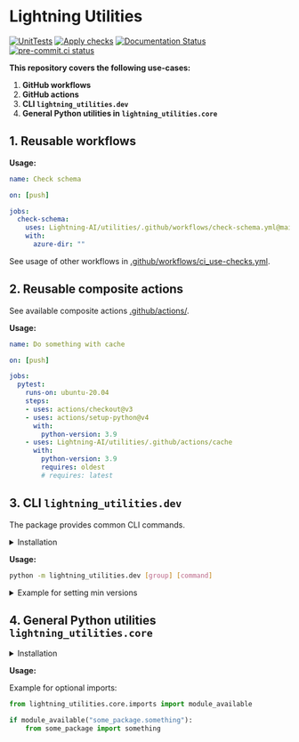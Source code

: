 # Lightning Utilities

[![UnitTests](https://github.com/Lightning-AI/utilities/actions/workflows/ci-testing.yml/badge.svg?event=push)](https://github.com/Lightning-AI/utilities/actions/workflows/ci-testing.yml)
[![Apply checks](https://github.com/Lightning-AI/utilities/actions/workflows/ci-use-checks.yml/badge.svg?event=push)](https://github.com/Lightning-AI/utilities/actions/workflows/ci-use-checks.yml)
[![Documentation Status](https://readthedocs.org/projects/lightning_utilities/badge/?version=latest)](https://lightning-tools.readthedocs.io/en/latest/?badge=latest)
[![pre-commit.ci status](https://results.pre-commit.ci/badge/github/Lightning-AI/utilities/main.svg?badge_token=mqheL1-cTn-280Vx4cJUdg)](https://results.pre-commit.ci/latest/github/Lightning-AI/devtools/main?badge_token=mqheL1-cTn-280Vx4cJUdg)

__This repository covers the following use-cases:__

1. **GitHub workflows**
1. **GitHub actions**
1. **CLI `lightning_utilities.dev`**
1. **General Python utilities in `lightning_utilities.core`**

## 1. Reusable workflows

__Usage:__

```yaml
name: Check schema

on: [push]

jobs:
  check-schema:
    uses: Lightning-AI/utilities/.github/workflows/check-schema.yml@main
    with:
      azure-dir: ""
```

See usage of other workflows in [.github/workflows/ci_use-checks.yml](https://github.com/Lightning-AI/utilities/tree/main/.github/workflows/ci_use-checks.yml).

## 2. Reusable composite actions

See available composite actions [.github/actions/](https://github.com/Lightning-AI/utilities/tree/main/.github/actions).

__Usage:__

```yaml
name: Do something with cache

on: [push]

jobs:
  pytest:
    runs-on: ubuntu-20.04
    steps:
    - uses: actions/checkout@v3
    - uses: actions/setup-python@v4
      with:
        python-version: 3.9
    - uses: Lightning-AI/utilities/.github/actions/cache
      with:
        python-version: 3.9
        requires: oldest
        # requires: latest
```

## 3. CLI `lightning_utilities.dev`

The package provides common CLI commands.

<details>
  <summary>Installation</summary>
From source:

```bash
pip install https://github.com/Lightning-AI/utilities/archive/refs/heads/main.zip
```

From pypi:

```bash
pip install lightning_utilities[dev]
```

</details>

__Usage:__

```bash
python -m lightning_utilities.dev [group] [command]
```

<details>
  <summary>Example for setting min versions</summary>

```console
$ cat requirements/test.txt
coverage>=5.0
codecov>=2.1
pytest>=6.0
pytest-cov
pytest-timeout
$ python -m lightning_utilities.dev requirements set-oldest
$ cat requirements/test.txt
coverage==5.0
codecov==2.1
pytest==6.0
pytest-cov
pytest-timeout
```

</details>

## 4. General Python utilities `lightning_utilities.core`

<details>
  <summary>Installation</summary>

From pypi:

```bash
pip install lightning_utilities
```

</details>

__Usage:__

Example for optional imports:

```python
from lightning_utilities.core.imports import module_available

if module_available("some_package.something"):
    from some_package import something
```
